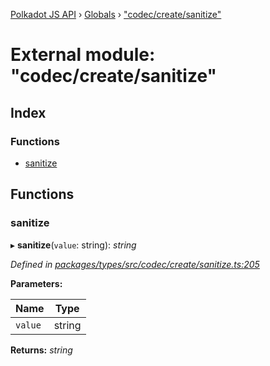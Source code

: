 [Polkadot JS API](../README.md) › [Globals](../globals.md) › ["codec/create/sanitize"](_codec_create_sanitize_.md)

# External module: "codec/create/sanitize"

## Index

### Functions

* [sanitize](_codec_create_sanitize_.md#sanitize)

## Functions

###  sanitize

▸ **sanitize**(`value`: string): *string*

*Defined in [packages/types/src/codec/create/sanitize.ts:205](https://github.com/polkadot-js/api/blob/2de7a3c130/packages/types/src/codec/create/sanitize.ts#L205)*

**Parameters:**

Name | Type |
------ | ------ |
`value` | string |

**Returns:** *string*
